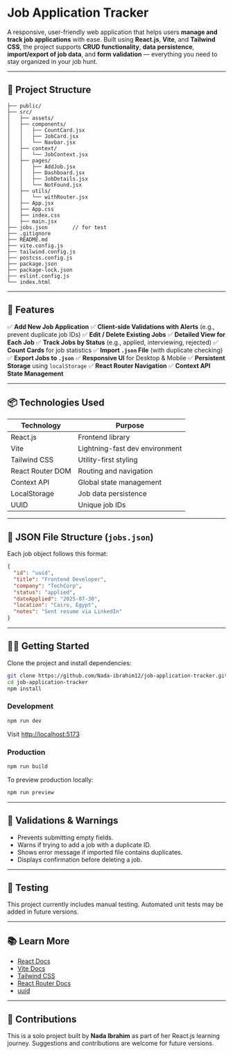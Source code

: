 # Job Application Tracker

A responsive, user-friendly web application that helps users **manage and track job applications** with ease. Built using **React.js**, **Vite**, and **Tailwind CSS**, the project supports **CRUD functionality**, **data persistence**, **import/export of job data**, and **form validation** — everything you need to stay organized in your job hunt.

---

## 📁 Project Structure

```
├── public/
├── src/
│   ├── assets/
│   ├── components/
│   │   ├── CountCard.jsx
│   │   ├── JobCard.jsx
│   │   └── Navbar.jsx
│   ├── context/
│   │   └── JobContext.jsx
│   ├── pages/
│   │   ├── AddJob.jsx
│   │   ├── Dashboard.jsx
│   │   ├── JobDetails.jsx
│   │   └── NotFound.jsx
│   ├── utils/
│   │   └── withRouter.jsx
│   ├── App.jsx
│   ├── App.css
│   ├── index.css
│   ├── main.jsx
├── jobs.json        // for test
├── .gitignore
├── README.md
├── vite.config.js
├── tailwind.config.js
├── postcss.config.js
├── package.json
├── package-lock.json
├── eslint.config.js
└── index.html
```

---

## 🚀 Features

✅ **Add New Job Application**
✅ **Client-side Validations with Alerts** (e.g., prevent duplicate job IDs)
✅ **Edit / Delete Existing Jobs**
✅ **Detailed View for Each Job**
✅ **Track Jobs by Status** (e.g., applied, interviewing, rejected)
✅ **Count Cards** for job statistics
✅ **Import `.json` File** (with duplicate checking)
✅ **Export Jobs to `.json`**
✅ **Responsive UI** for Desktop & Mobile
✅ **Persistent Storage** using `localStorage`
✅ **React Router Navigation**
✅ **Context API State Management**

---

## 📦 Technologies Used

| Technology       | Purpose                        |
| ---------------- | ------------------------------ |
| React.js         | Frontend library               |
| Vite             | Lightning-fast dev environment |
| Tailwind CSS     | Utility-first styling          |
| React Router DOM | Routing and navigation         |
| Context API      | Global state management        |
| LocalStorage     | Job data persistence           |
| UUID             | Unique job IDs                 |

---

## 📁 JSON File Structure (`jobs.json`)

Each job object follows this format:

```json
{
  "id": "uuid",
  "title": "Frontend Developer",
  "company": "TechCorp",
  "status": "applied",
  "dateApplied": "2025-07-30",
  "location": "Cairo, Egypt",
  "notes": "Sent resume via LinkedIn"
}
```

---

## 🧑‍💻 Getting Started

Clone the project and install dependencies:

```bash
git clone https://github.com/Nada-ibrahim12/job-application-tracker.git
cd job-application-tracker
npm install
```

### Development

```bash
npm run dev
```

Visit [http://localhost:5173](http://localhost:5173)

### Production

```bash
npm run build
```

To preview production locally:

```bash
npm run preview
```

---

## 📌 Validations & Warnings

* Prevents submitting empty fields.
* Warns if trying to add a job with a duplicate ID.
* Shows error message if imported file contains duplicates.
* Displays confirmation before deleting a job.

---

## 🧪 Testing

This project currently includes manual testing. Automated unit tests may be added in future versions.

---

## 📚 Learn More

* [React Docs](https://reactjs.org/)
* [Vite Docs](https://vitejs.dev/)
* [Tailwind CSS](https://tailwindcss.com/)
* [React Router Docs](https://reactrouter.com/)
* [uuid](https://www.npmjs.com/package/uuid)

---

## 🤝 Contributions

This is a solo project built by **Nada Ibrahim** as part of her React.js learning journey. Suggestions and contributions are welcome for future versions.

